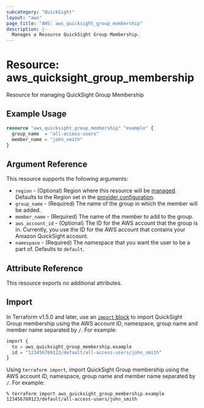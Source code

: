 ```yaml
---
subcategory: "QuickSight"
layout: "aws"
page_title: "AWS: aws_quicksight_group_membership"
description: |-
  Manages a Resource QuickSight Group Membership.
---
```


# Resource: aws_quicksight_group_membership

Resource for managing QuickSight Group Membership

## Example Usage

```terraform
resource "aws_quicksight_group_membership" "example" {
  group_name  = "all-access-users"
  member_name = "john_smith"
}
```

## Argument Reference

This resource supports the following arguments:

* `region` - (Optional) Region where this resource will be [managed](https://docs.aws.amazon.com/general/latest/gr/rande.html#regional-endpoints). Defaults to the Region set in the [provider configuration](https://registry.terraform.io/providers/hashicorp/aws/latest/docs#aws-configuration-reference).
* `group_name` - (Required) The name of the group in which the member will be added.
* `member_name` - (Required) The name of the member to add to the group.
* `aws_account_id` - (Optional) The ID for the AWS account that the group is in. Currently, you use the ID for the AWS account that contains your Amazon QuickSight account.
* `namespace` - (Required) The namespace that you want the user to be a part of. Defaults to `default`.

## Attribute Reference

This resource exports no additional attributes.

## Import

In Terraform v1.5.0 and later, use an [`import` block](https://developer.hashicorp.com/terraform/language/import) to import QuickSight Group membership using the AWS account ID, namespace, group name and member name separated by `/`. For example:

```terraform
import {
  to = aws_quicksight_group_membership.example
  id = "123456789123/default/all-access-users/john_smith"
}
```

Using `terraform import`, import QuickSight Group membership using the AWS account ID, namespace, group name and member name separated by `/`. For example:

```console
% terraform import aws_quicksight_group_membership.example 123456789123/default/all-access-users/john_smith
```
